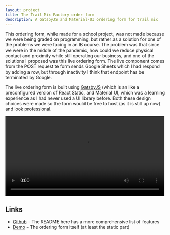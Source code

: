 ```yaml
---
layout: project
title: The Trail Mix Factory order form
description: A GatsbyJS and Material-UI ordering form for trail mix
---
```


This ordering form, while made for a school project, was not made because we were being graded on programming, but rather as a solution for one of the problems we were facing in an IB course. The problem was that since we were in the middle of the pandemic, how could we reduce physical contact and proximity while still operating our business, and one of the solutions I proposed was this live ordering form. The live component comes from the POST request te form sends Google Sheets which I had respond by adding a row, but through inactivity I think that endpoint has be terminated by Google.

The live ordering form is built using [GatsbyJS](https://www.gatsbyjs.com/) (which is an like a preconfigured version of React Static, and Material UI, which was a learning experience as I had never used a UI library before. Both these design choices were made so the form would be free to host (as it is still up now) and look professional.

<video width="500" controls>
    <source src="/assets/videos/IB International Business Commercial_ The Trail.mp4" type="video/mp4">
</video>

## Links
- [Github](https://github.com/thetrailmixfactory/thetrailmixfactory.github.io) - The README here has a more comprehensive list of features
- [Demo](https://thetrailmixfactory.github.io/) - The ordering form itself (at least the static part)